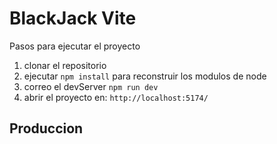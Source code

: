 # BlackJack Vite

Pasos para ejecutar el proyecto

1. clonar el repositorio
2. ejecutar ```npm install``` para reconstruir los modulos de node
3. correo el devServer ```npm run dev```
4. abrir el proyecto en: ```http://localhost:5174/```

## Produccion